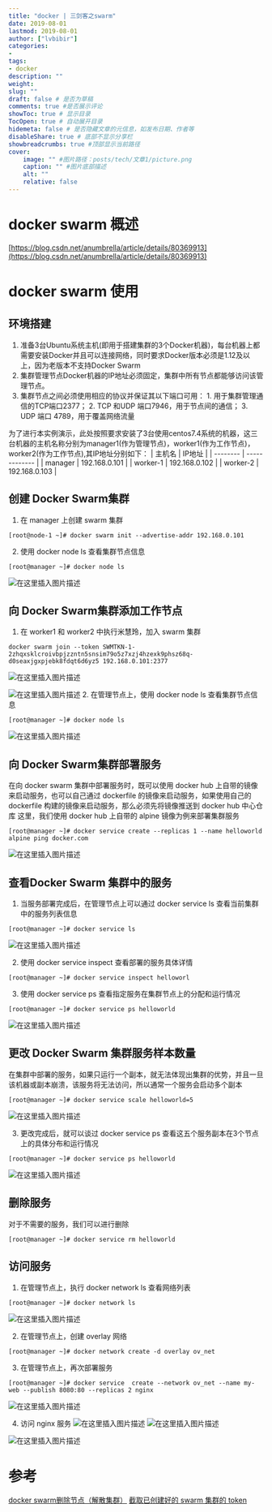 ```yaml
---
title: "docker | 三剑客之swarm" 
date: 2019-08-01
lastmod: 2019-08-01
author: ["lvbibir"] 
categories: 
- 
tags: 
- docker
description: "" 
weight: 
slug: ""
draft: false # 是否为草稿
comments: true #是否展示评论
showToc: true # 显示目录
TocOpen: true # 自动展开目录
hidemeta: false # 是否隐藏文章的元信息，如发布日期、作者等
disableShare: true # 底部不显示分享栏
showbreadcrumbs: true #顶部显示当前路径
cover:
    image: "" #图片路径：posts/tech/文章1/picture.png
    caption: "" #图片底部描述
    alt: ""
    relative: false
---
```




# docker swarm 概述

[https://blog.csdn.net/anumbrella/article/details/80369913](https://blog.csdn.net/anumbrella/article/details/80369913)
# docker swarm 使用
## 环境搭建
1. 准备3台Ubuntu系统主机(即用于搭建集群的3个Docker机器)，每台机器上都需要安装Docker并且可以连接网络，同时要求Docker版本必须是1.12及以上，因为老版本不支持Docker Swarm
2. 集群管理节点Docker机器的IP地址必须固定，集群中所有节点都能够访问该管理节点。
3. 集群节点之间必须使用相应的协议并保证其以下端口可用：
   		1. 用于集群管理通信的TCP端口2377；
		2. TCP 和UDP 端口7946，用于节点间的通信；
		3. UDP 端口 4789，用于覆盖网络流量

为了进行本实例演示，此处按照要求安装了3台使用centos7.4系统的机器，这三台机器的主机名称分别为manager1(作为管理节点)，worker1(作为工作节点)，worker2(作为工作节点),其IP地址分别如下：
| 主机名   | IP地址        |
| -------- | ------------- |
| manager  | 192.168.0.101 |
| worker-1 | 192.168.0.102 |
| worker-2 | 192.168.0.103 |

## 创建 Docker Swarm集群
1. 在 manager 上创建 swarm 	集群

```
[root@node-1 ~]# docker swarm init --advertise-addr 192.168.0.101
```
2. 使用 docker node ls 查看集群节点信息

```
[root@manager ~]# docker node ls
```
![在这里插入图片描述](https://image.lvbibir.cn/blog/20190821213137271.png)
## 向 Docker Swarm集群添加工作节点
1. 在 worker1 和 worker2 中执行米慧玲，加入 swarm 集群

```
docker swarm join --token SWMTKN-1-2zhqxsklcroivbpjzzntn5snsim79o5z7xzj4hzexk9phsz68q-d0seaxjgxpjebk8fdqt6d6yz5 192.168.0.101:2377
```
![在这里插入图片描述](https://image.lvbibir.cn/blog/20190821214343274.png)

![在这里插入图片描述](https://image.lvbibir.cn/blog/20190821214404237.png)
2. 在管理节点上，使用 docker node ls 查看集群节点信息

```
[root@manager ~]# docker node ls
```
![在这里插入图片描述](https://image.lvbibir.cn/blog/20190821214938383.png)
## 向 Docker Swarm集群部署服务
在向 docker swarm 集群中部署服务时，既可以使用 docker hub 上自带的镜像来启动服务，也可以自己通过 dockerfile 的镜像来启动服务，如果使用自己的 dockerfile 构建的镜像来启动服务，那么必须先将镜像推送到 docker hub 中心仓库
这里，我们使用 docker hub 上自带的 alpine 镜像为例来部署集群服务

```
[root@manager ~]# docker service create --replicas 1 --name helloworld alpine ping docker.com
```
![在这里插入图片描述](https://image.lvbibir.cn/blog/20190821215535816.png)


## 查看Docker Swarm 集群中的服务

1. 当服务部署完成后，在管理节点上可以通过 docker service ls 查看当前集群中的服务列表信息

```
[root@manager ~]# docker service ls
```
![在这里插入图片描述](https://image.lvbibir.cn/blog/20190821215734721.png)

2. 使用 docker service inspect 查看部署的服务具体详情

```
[root@manager ~]# docker service inspect helloworl
```
3. 使用 docker service ps 查看指定服务在集群节点上的分配和运行情况

```
[root@manager ~]# docker service ps helloworld
```
![在这里插入图片描述](https://image.lvbibir.cn/blog/2019082122023695.png)
## 更改 Docker Swarm 集群服务样本数量

在集群中部署的服务，如果只运行一个副本，就无法体现出集群的优势，并且一旦该机器或副本崩溃，该服务将无法访问，所以通常一个服务会启动多个副本

```
[root@manager ~]# docker service scale helloworld=5
```
![在这里插入图片描述](https://image.lvbibir.cn/blog/2019082122061749.png)

3. 更改完成后，就可以谈过 docker service ps 查看这五个服务副本在3个节点上的具体分布和运行情况

```
[root@manager ~]# docker service ps helloworld
```
![在这里插入图片描述](https://image.lvbibir.cn/blog/20190821220742171.png)
## 删除服务
对于不需要的服务，我们可以进行删除

```
[root@manager ~]# docker service rm helloworld
```

## 访问服务
1. 在管理节点上，执行 docker network ls 查看网络列表

```
[root@manager ~]# docker network ls
```
![在这里插入图片描述](https://image.lvbibir.cn/blog/20190821221031576.png)

2. 在管理节点上，创建 overlay 网络

```
[root@manager ~]# docker network create -d overlay ov_net
```
3. 在管理节点上，再次部署服务

```
[root@manager ~]# docker service  create --network ov_net --name my-web --publish 8080:80 --replicas 2 nginx
```
![在这里插入图片描述](https://image.lvbibir.cn/blog/20190821222655390.png)

4. 访问 nginx 服务
![在这里插入图片描述](https://image.lvbibir.cn/blog/20190821223028930.png)
![在这里插入图片描述](https://image.lvbibir.cn/blog/20190821223039274.png)

![在这里插入图片描述](https://image.lvbibir.cn/blog/20190821223050917.png)

# 参考

[docker swarm删除节点（解散集群）](https://blog.csdn.net/xiunai78/article/details/89471100)
[截取已创建好的 swarm 集群的 token](https://blog.csdn.net/CSDN_duomaomao/article/details/73393541)